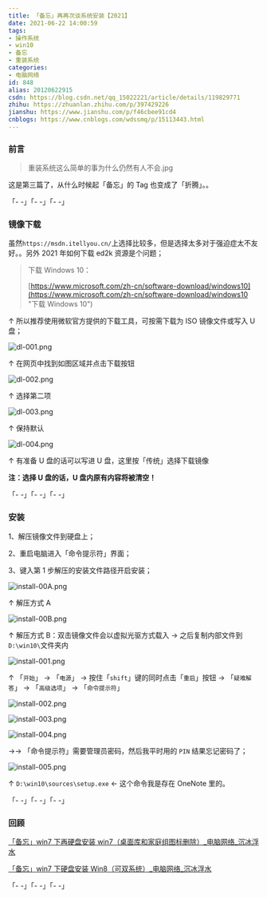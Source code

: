 ```yaml
---
title: 「备忘」再再次谈系统安装【2021】
date: 2021-06-22 14:00:59
tags:
- 操作系统
- win10
- 备忘
- 重装系统
categories:
- 电脑网络
id: 848
alias: 20120622915
csdn: https://blog.csdn.net/qq_15022221/article/details/119829771
zhihu: https://zhuanlan.zhihu.com/p/397429226
jianshu: https://www.jianshu.com/p/f46cbee91cd4
cnblogs: https://www.cnblogs.com/wdssmq/p/15113443.html
---
```


### 前言

> 重装系统这么简单的事为什么仍然有人不会.jpg

这是第三篇了，从什么时候起「备忘」的 Tag 也变成了「折腾」。。

<!-- more -->

「- -」「- -」「- -」

### 镜像下载

虽然`https://msdn.itellyou.cn/`上选择比较多，但是选择太多对于强迫症太不友好。。另外 2021 年如何下载 ed2k 资源是个问题；

> 下载 Windows 10：
>
> [https://www.microsoft.com/zh-cn/software-download/windows10](https://www.microsoft.com/zh-cn/software-download/windows10 "下载 Windows 10")

↑ 所以推荐使用微软官方提供的下载工具，可按需下载为 ISO 镜像文件或写入 U 盘；

![dl-001.png](https://i.loli.net/2021/04/25/XybWUKdgwszpSiN.png "dl-001.png")

↑ 在网页中找到如图区域并点击下载按钮

![dl-002.png](https://i.loli.net/2021/04/25/ATn79xNURHuFsdv.png "dl-002.png")

↑ 选择第二项

![dl-003.png](https://i.loli.net/2021/04/25/4bCBLUahmZTD87K.png "dl-003.png")

↑ 保持默认

![dl-004.png](https://i.loli.net/2021/04/25/jmhSaoqxLtMkFpD.png "dl-004.png")

↑ 有准备 U 盘的话可以写进 U 盘，这里按「传统」选择下载镜像

**注：选择 U 盘的话，U 盘内原有内容将被清空！**


「- -」「- -」「- -」


### 安装

1、解压镜像文件到硬盘上；

2、重启电脑进入「命令提示符」界面；

3、键入第 1 步解压的安装文件路径开启安装；

![install-00A.png](https://i.loli.net/2021/04/25/BWqaNIb7LucCJgw.png "install-00A.png")

↑ 解压方式 A

![install-00B.png](https://i.loli.net/2021/04/25/D4NVwqFmsh2OKB5.png "install-00B.png")

↑ 解压方式 B：双击镜像文件会以虚拟光驱方式载入 → 之后复制内部文件到`D:\win10\`文件夹内

![install-001.png](https://i.loli.net/2021/04/25/Ul9eCXZ1GYsRVLK.png "install-001.png")

↑ 「`开始`」 → 「`电源`」 → 按住「`shift`」键的同时点击「`重启`」按钮 → 「`疑难解答`」 → 「`高级选项`」 → 「`命令提示符`」

![install-002.png](https://i.loli.net/2021/04/25/kK9OaVRZSHF7sQT.png "install-002.png")

![install-003.png](https://i.loli.net/2021/04/25/pK92QomNMx6BhiI.png "install-003.png")

![install-004.png](https://i.loli.net/2021/04/25/LRup8aJNsXMQrB3.png "install-004.png")

→→ 「命令提示符」需要管理员密码，然后我平时用的 `PIN` 结果忘记密码了；

![install-005.png](https://i.loli.net/2021/04/25/t6jMyuKUwbZ1fYW.jpg "install-005.png")

↑ `D:\win10\sources\setup.exe` ← 这个命令我是存在 OneNote 里的。

「- -」「- -」「- -」


### 回顾

[「备忘」win7 下再硬盘安装 win7（桌面库和家庭组图标删除）\_电脑网络\_沉冰浮水](https://www.wdssmq.com/post/20100718425.html "「备忘」win7下再硬盘安装win7（桌面库和家庭组图标删除）\_电脑网络\_沉冰浮水")

[「备忘」win7 下硬盘安装 Win8（可双系统）\_电脑网络\_沉冰浮水](https://www.wdssmq.com/post/20100407697.html "「备忘」win7下硬盘安装Win8（可双系统）\_电脑网络\_沉冰浮水")

「- -」「- -」「- -」

<!--848-->
